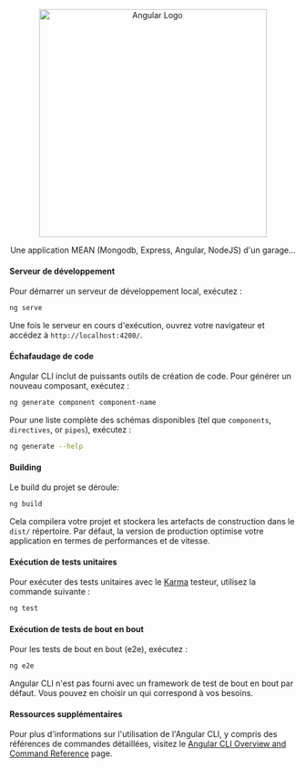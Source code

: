 <p align="center">
  <a href="https://angular.io" target="_blank">
    <img src="https://angular.io/assets/images/logos/angular/angular.svg" width="400" alt="Angular Logo">
  </a>
</p>

<p align="center">Une application MEAN (Mongodb, Express, Angular, NodeJS) d'un garage...</p>

#### Serveur de développement

Pour démarrer un serveur de développement local, exécutez :

```bash
ng serve
```

Une fois le serveur en cours d'exécution, ouvrez votre navigateur et accédez à `http://localhost:4200/`.

#### Échafaudage de code

Angular CLI inclut de puissants outils de création de code. Pour générer un nouveau composant, exécutez :

```bash
ng generate component component-name
```

Pour une liste complète des schémas disponibles (tel que `components`, `directives`, or `pipes`), exécutez :

```bash
ng generate --help
```

#### Building

Le build du projet se déroule:

```bash
ng build
```

Cela compilera votre projet et stockera les artefacts de construction dans le `dist/` répertoire. Par défaut, la version de production optimise votre application en termes de performances et de vitesse.

#### Exécution de tests unitaires

Pour exécuter des tests unitaires avec le [Karma](https://karma-runner.github.io) testeur, utilisez la commande suivante :

```bash
ng test
```

#### Exécution de tests de bout en bout

Pour les tests de bout en bout (e2e), exécutez :

```bash
ng e2e
```

Angular CLI n'est pas fourni avec un framework de test de bout en bout par défaut. Vous pouvez en choisir un qui correspond à vos besoins.

#### Ressources supplémentaires

Pour plus d'informations sur l'utilisation de l'Angular CLI, y compris des références de commandes détaillées, visitez le [Angular CLI Overview and Command Reference](https://angular.dev/tools/cli) page.
